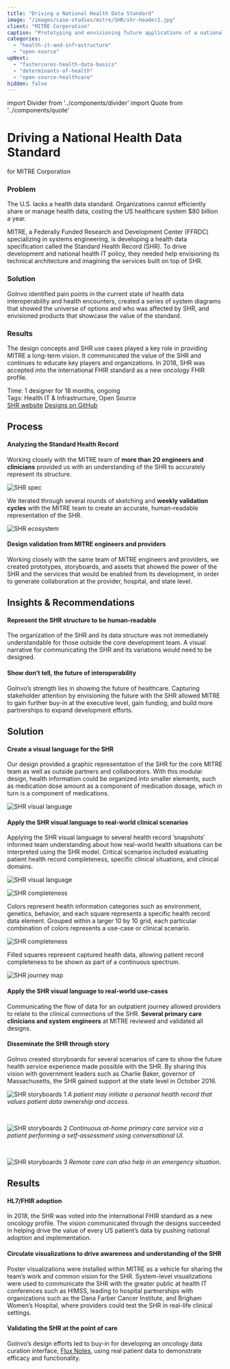 ```yaml
---
title: "Driving a National Health Data Standard"
image: "/images/case-studies/mitre/SHR/shr-header2.jpg"
client: "MITRE Corporation"
caption: "Prototyping and envisioning future applications of a national health data standard to drive its development."
categories:
  - "health-it-and-infrastructure"
  - "open-source"
upNext:
  - "fastercures-health-data-basics"
  - "determinants-of-health"
  - "open-source-healthcare"
hidden: false
---
```


import Divider from '../components/divider'
import Quote from '../components/quote'

# Driving a National Health Data Standard
for MITRE Corporation

### Problem

The U.S. lacks a health data standard. Organizations cannot efficiently share or manage health data, costing the US healthcare system $80 billion a year.

MITRE, a Federally Funded Research and Development Center (FFRDC) specializing in systems engineering, is developing a health data specification called the Standard Health Record (SHR). To drive development and national health IT policy, they needed help envisioning its technical architecture and imagining the services built on top of SHR.

### Solution

GoInvo identified pain points in the current state of health data interoperability and health encounters, created a series of system diagrams that showed the universe of options and who was affected by SHR, and envisioned products that showcase the value of the standard.

### Results

The design concepts and SHR use cases played a key role in providing MITRE a long-term vision. It communicated the value of the SHR and continues to educate key players and organizations. In 2018, SHR was accepted into the international FHIR standard as a new oncology FHIR profile.

<span class="text--uppercase text--gray text--bold text--spacing">Time:</span> 1 designer for 18 months, ongoing
<br /><span class="text--uppercase text--gray text--bold text--spacing">Tags:</span> Health IT & Infrastructure, Open Source
<br />
<a href="http://standardhealthrecord.org/" target="blank" rel="noopener noreferrer" class="button button--primary button--lg margin-top--double margin-bottom--half margin-right--only-lg">SHR website</a>
<a href="https://github.com/standardhealth/shr_design/tree/master/design" target="blank" rel="noopener noreferrer" class="button button--primary button--lg margin-top--double margin-bottom--half">Designs on GitHub</a>

<Divider />

## Process

#### Analyzing the Standard Health Record
Working closely with the MITRE team of **more than 20 engineers and clinicians** provided us with an understanding of the SHR to accurately represent its structure.

![SHR spec](/images/case-studies/mitre/SHR/shr-spec.jpg)

We iterated through several rounds of sketching and **weekly validation cycles** with the MITRE team to create an accurate, human-readable representation of the SHR.

![SHR ecosystem](/images/case-studies/mitre/SHR/shr-ecosystem2.jpg)

#### Design validation from MITRE engineers and providers
Working closely with the same team of MITRE engineers and providers, we created prototypes, storyboards, and assets that showed the power of the SHR and the services that would be enabled from its development, in order to generate collaboration at the provider, hospital, and state level.

<Divider />

## Insights & Recommendations

#### Represent the SHR structure to be human-readable
The organization of the SHR and its data structure was not immediately understandable for those outside the core development team. A visual narrative for communicating the SHR and its variations would need to be designed.

#### Show don’t tell, the future of interoperability
GoInvo’s strength lies in showing the future of healthcare. Capturing stakeholder attention by envisioning the future with the SHR allowed MITRE to gain further buy-in at the executive level, gain funding, and build more partnerships to expand development efforts.

<Divider />

## Solution

#### Create a visual language for the SHR
Our design provided a graphic representation of the SHR for the core MITRE team as well as outside partners and collaborators. With this modular design, health information could be organized into smaller elements, such as medication dose amount as a component of medication dosage, which in turn is a component of medications.

![SHR visual language](/images/case-studies/mitre/SHR/shr-visual-language.jpg)

#### Apply the SHR visual language to real-world clinical scenarios
Applying the SHR visual language to several health record ‘snapshots’ informed team understanding about how real-world health situations can be interpreted using the SHR model. Critical scenarios included evaluating patient health record completeness, specific clinical situations, and clinical domains.

![SHR visual language](/images/case-studies/mitre/SHR/shr-completeness-full.jpg)

![SHR completeness](/images/case-studies/mitre/SHR/shr-completeness-scenarios.jpg)

Colors represent health information categories such as environment, genetics, behavior, and each square represents a specific health record data element. Grouped within a larger 10 by 10 grid, each particular combination of colors represents a use-case or clinical scenario.

![SHR completeness](/images/case-studies/mitre/SHR/shr-completeness-record.jpg)

Filled squares represent captured health data, allowing patient record completeness to be shown as part of a continuous spectrum.

![SHR journey map](/images/case-studies/mitre/SHR/shr-journey-map-full.jpg)

#### Apply the SHR visual language to real-world use-cases

Communicating the flow of data for an outpatient journey allowed providers to relate to the clinical connections of the SHR. **Several primary care clinicians and system engineers** at MITRE reviewed and validated all designs.

#### Disseminate the SHR through story
GoInvo created storyboards for several scenarios of care to show the future health service experience made possible with the SHR. By sharing this vision with government leaders such as Charlie Baker, governor of Massachusetts, the SHR gained support at the state level in October 2016.

![SHR storyboards 1](/images/case-studies/mitre/SHR/shr-storyboard-initiate.jpg)
*A patient may initiate a personal health record that values patient data ownership and access.*

<br />

![SHR storyboards 2](/images/case-studies/mitre/SHR/shr-storyboard-at-home.jpg)
*Continuous at-home primary care service via a patient performing a self-assessment using conversational UI.*

<br/>

![SHR storyboards 3](/images/case-studies/mitre/SHR/shr-storyboard-emergency.jpg)
*Remote care can also help in an emergency situation.*

<Divider />

## Results

#### HL7/FHIR adoption
In 2018, the SHR was voted into the international FHIR standard as a new oncology profile. The vision communicated through the designs succeeded in helping drive the value of every US patient’s data by pushing national adoption and implementation.

#### Circulate visualizations to drive awareness and understanding of the SHR
Poster visualizations were installed within MITRE as a vehicle for sharing the team’s work and common vision for the SHR. System-level visualizations were used to communicate the SHR with the greater public at health IT conferences such as HIMSS, leading to hospital partnerships with organizations such as the Dana Farber Cancer Institute, and Brigham Women’s Hospital, where providers could test the SHR in real-life clinical settings.

#### Validating the SHR at the point of care
GoInvo’s design efforts led to buy-in for developing an oncology data curation interface, [Flux Notes](https://fluxnotes.org/), using real patient data to demonstrate efficacy and functionality.
